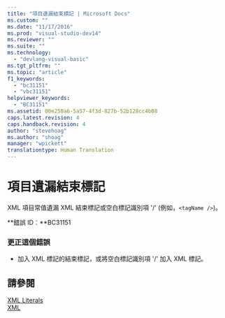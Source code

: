 ```yaml
---
title: "項目遺漏結束標記 | Microsoft Docs"
ms.custom: ""
ms.date: "11/17/2016"
ms.prod: "visual-studio-dev14"
ms.reviewer: ""
ms.suite: ""
ms.technology: 
  - "devlang-visual-basic"
ms.tgt_pltfrm: ""
ms.topic: "article"
f1_keywords: 
  - "bc31151"
  - "vbc31151"
helpviewer_keywords: 
  - "BC31151"
ms.assetid: 00e258a6-5a57-4f3d-827b-52b128cc4b08
caps.latest.revision: 4
caps.handback.revision: 4
author: "stevehoag"
ms.author: "shoag"
manager: "wpickett"
translationtype: Human Translation
---
```

# 項目遺漏結束標記
XML 項目常值遺漏 XML 結束標記或空白標記識別項 '\/' \(例如，`<tagName />`\)。  
  
 **錯誤 ID︰**BC31151  
  
### 更正這個錯誤  
  
-   加入 XML 標記的結束標記，或將空白標記識別項 '\/' 加入 XML 標記。  
  
## 請參閱  
 [XML Literals](../../visual-basic/language-reference/xml-literals/index.md)   
 [XML](../../visual-basic/programming-guide/language-features/xml/index.md)